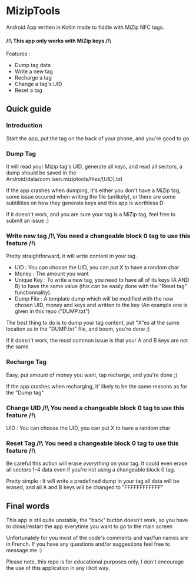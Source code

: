 # MizipTools

Android App written in Kotlin made to fiddle with MiZip NFC tags.

#### /!\ This app only works with MiZip keys /!\

Features :

- Dump tag data
- Write a new tag
- Recharge a tag
- Change a tag's UID
- Reset a tag

## Quick guide

### Introduction
Start the app, put the tag on the back of your phone, and you're good to go

### Dump Tag
It will read your Mizip tag's UID, generate all keys, and read all sectors, a dump should be saved in the Android/data/com.laen.miziptools/files/[UID].txt

If the app crashes when dumping, it's either you don't have a MiZip tag, some issue occured when writing the file (unlikely), or there are some subtilities on how they generate keys and this app is worthless D:

If it doesn't work, and you are sure your tag is a MiZip tag, feel free to submit an issue :)


### Write new tag /!\ You need a changeable block 0 tag to use this feature /!\
Pretty straightforward, it will write content in your tag.

- UID : You can choose the UID, you can put X to have a random char
- Money : The amount you want 
- Unique Key : To write a new tag, you need to have all of its keys (A AND B) to have the same value (this can be easily done with the "Reset tag" functionnality).
- Dump File : A template dump which will be modified with the new chosen UID, money and keys and written to the key (An example one is given in this repo ("DUMP.txt")

The best thing to do is to dump your tag content, put "X"es at the same location as in the "DUMP.txt" file, and boom, you're done ;)

If it doesn't work, the most common issue is that your A and B keys are not the same


### Recharge Tag
Easy, put amount of money you want, tap recharge, and you're done ;)

If the app crashes when recharging, it' likely to be the same reasons as for the "Dump tag"


### Change UID /!\ You need a changeable block 0 tag to use this feature /!\
UID : You can choose the UID, you can put X to have a random char


### Reset Tag /!\ You need a changeable block 0 tag to use this feature /!\
Be careful this action will erase *everything* on your tag. It could even erase all sectors 1-4 data even if you're not using a changeable block 0 tag.

Pretty simple : It will write a predefined dump in your tag all data will be erased, and all A and B keys will be changed to "FFFFFFFFFFFF"


## Final words
This app is stil quite unstable, the "back" button doesn't work, so you have to close/restart the app everytime you want to go to the main screen

Unfortunately for you most of the code's comments and var/fun names are in French. If you have any questions and/or suggestions feel free to message me :)

Please note, this repo is for educational purposes only, I don't encourage the use of this application in any illicit way.




